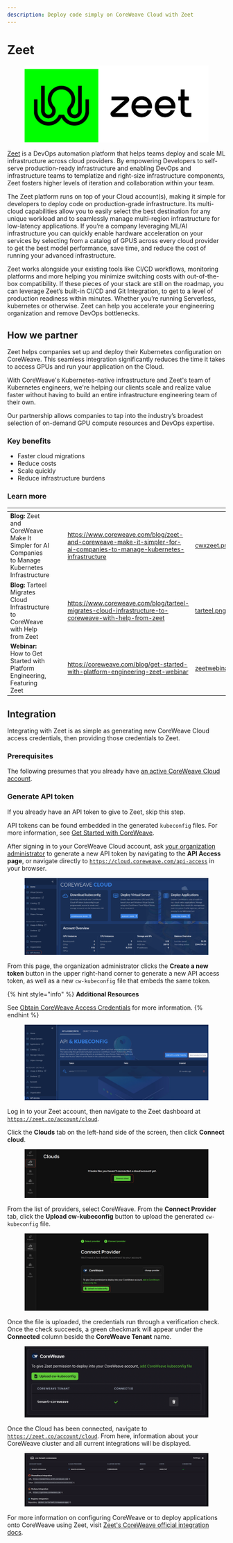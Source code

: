 ```yaml
---
description: Deploy code simply on CoreWeave Cloud with Zeet
---
```


# Zeet

<figure><img src="../../.gitbook/assets/image (11) (3).png" alt="The Zeet logo - a black octopus-like shape inside a green square"><figcaption></figcaption></figure>

[Zeet](https://zeet.co) is a DevOps automation platform that helps teams deploy and scale ML infrastructure across cloud providers. By empowering Developers to self-serve production-ready infrastructure and enabling DevOps and infrastructure teams  to templatize and right-size infrastructure components, Zeet fosters higher levels of iteration and collaboration within your team.

The Zeet platform runs on top of your Cloud account(s), making it simple for developers to deploy code on production-grade infrastructure. Its multi-cloud capabilities allow you to easily select the best destination for any unique workload and to seamlessly manage multi-region infrastructure for low-latency applications. If you’re a company leveraging ML/AI infrastructure you can quickly enable hardware acceleration on your services by selecting from a catalog of GPUS across every cloud provider to get the best model performance, save time, and reduce the cost of running your advanced infrastructure.

Zeet works alongside your existing  tools like CI/CD workflows, monitoring platforms and  more helping you minimize switching costs with out-of-the-box compatibility. If these pieces of your stack are still on the roadmap, you can leverage Zeet’s built-in CI/CD and Git Integration, to get to a level of production readiness within minutes. Whether you’re running Serverless, kubernetes or otherwise. Zeet can help you accelerate your engineering organization and remove DevOps bottlenecks.

## How we partner

Zeet helps companies set up and deploy their Kubernetes configuration on CoreWeave. This seamless integration significantly reduces the time it takes to access GPUs and run your application on the Cloud.

With CoreWeave's Kubernetes-native infrastructure and Zeet's team of Kubernetes engineers, we're helping our clients scale and realize value faster without having to build an entire infrastructure engineering team of their own.

Our partnership allows companies to tap into the industry’s broadest selection of on-demand GPU compute resources and DevOps expertise.

### Key benefits

* Faster cloud migrations&#x20;
* Reduce costs
* Scale quickly
* Reduce infrastructure burdens

### Learn more

<table data-view="cards"><thead><tr><th></th><th data-hidden></th><th data-hidden></th><th data-hidden data-card-target data-type="content-ref"></th><th data-hidden data-card-cover data-type="files"></th></tr></thead><tbody><tr><td><strong>Blog:</strong> Zeet and CoreWeave Make It Simpler for AI Companies to Manage Kubernetes Infrastructure</td><td></td><td></td><td><a href="https://www.coreweave.com/blog/zeet-and-coreweave-make-it-simpler-for-ai-companies-to-manage-kubernetes-infrastructure">https://www.coreweave.com/blog/zeet-and-coreweave-make-it-simpler-for-ai-companies-to-manage-kubernetes-infrastructure</a></td><td><a href="../../.gitbook/assets/cwxzeet.png">cwxzeet.png</a></td></tr><tr><td><strong>Blog:</strong> Tarteel Migrates Cloud Infrastructure to CoreWeave with Help from Zeet</td><td></td><td></td><td><a href="https://www.coreweave.com/blog/tarteel-migrates-cloud-infrastructure-to-coreweave-with-help-from-zeet">https://www.coreweave.com/blog/tarteel-migrates-cloud-infrastructure-to-coreweave-with-help-from-zeet</a></td><td><a href="../../.gitbook/assets/tarteel.png">tarteel.png</a></td></tr><tr><td><strong>Webinar:</strong> How to Get Started with Platform Engineering, Featuring Zeet</td><td></td><td></td><td><a href="https://coreweave.com/blog/get-started-with-platform-engineering-zeet-webinar">https://coreweave.com/blog/get-started-with-platform-engineering-zeet-webinar</a></td><td><a href="../../.gitbook/assets/zeetwebinar.png">zeetwebinar.png</a></td></tr></tbody></table>

## Integration

Integrating with Zeet is as simple as generating new CoreWeave Cloud access credentials, then providing those credentials to Zeet.

### Prerequisites

The following presumes that you already have [an active CoreWeave Cloud account](../getting-started.md).

### Generate API token

If you already have an API token to give to Zeet, skip this step.

API tokens can be found embedded in the generated `kubeconfig` files. For more information, see [Get Started with CoreWeave](../getting-started.md#obtain-coreweave-access-credentials).

After signing in to your CoreWeave Cloud account, ask [your organization administrator](../cloud-account-management/organizations.md#organization-admin) to generate a new API token by navigating to the **API Access page**, or navigate directly to [`https://cloud.coreweave.com/api-access`](https://cloud.coreweave.com/api-access) in your browser.

<figure><img src="../../.gitbook/assets/image (2) (1) (2).png" alt=""><figcaption></figcaption></figure>

From this page, the organization administrator clicks the **Create a new token** button in the upper right-hand corner to generate a new API access token, as well as a new `cw-kubeconfig` file that embeds the same token.

{% hint style="info" %}
**Additional Resources**

See [Obtain CoreWeave Access Credentials](../getting-started.md#obtain-coreweave-access-credentials) for more information.
{% endhint %}

<figure><img src="../../.gitbook/assets/image (5) (3).png" alt=""><figcaption></figcaption></figure>

Log in to your Zeet account, then navigate to the Zeet dashboard at [`https://zeet.co/account/cloud`](https://zeet.co/account/cloud).

Click the **Clouds** tab on the left-hand side of the screen, then click **Connect cloud**.

<figure><img src="../../.gitbook/assets/image (8) (2) (2).png" alt=""><figcaption></figcaption></figure>

From the list of providers, select CoreWeave. From the **Connect Provider** tab, click the **Upload cw-kubeconfig** button to upload the generated `cw-kubeconfig` file.

<figure><img src="../../.gitbook/assets/image (7) (2).png" alt=""><figcaption></figcaption></figure>

Once the file is uploaded, the credentials run through a verification check. Once the check succeeds, a green checkmark will appear under the **Connected** column beside the **CoreWeave Tenant** name.

<figure><img src="../../.gitbook/assets/image (13) (2) (2).png" alt=""><figcaption></figcaption></figure>

Once the Cloud has been connected, navigate to [`https://zeet.co/account/cloud`](https://zeet.co/account/cloud). From here, information about your CoreWeave cluster and all current integrations will be displayed.

<figure><img src="../../.gitbook/assets/image (1) (2).png" alt=""><figcaption></figcaption></figure>

For more information on configuring CoreWeave or to deploy applications onto CoreWeave using Zeet, visit [Zeet's CoreWeave official integration docs](https://docs.zeet.co/0.1.0/cloud/coreweave/#3-configure-coreweave-cluster).

